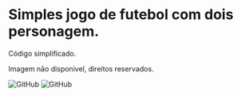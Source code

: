 # Simples jogo de futebol com dois personagem.

Código simplificado.


Imagem não disponivel, direitos reservados.

![GitHub](https://img.shields.io/badge/python-3.9-blue) ![GitHub](https://img.shields.io/badge/licence-GPL%203%200-GREE) 
